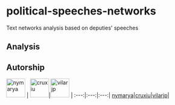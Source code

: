 # political-speeches-networks
Text networks analysis based on deputies' speeches

## Analysis



## Autorship
[<img alt="nymarya" src="https://avatars1.githubusercontent.com/u/23341788?v=2&s=50" width=50>](https://github.com/nymarya) |
[<img alt="cruxiu"  src="https://avatars3.githubusercontent.com/u/19611403?v=2&s=50" width=50>](https://github.com/anunciado)|[<img alt="vilarjp"  src="https://avatars2.githubusercontent.com/u/26348686?v=2&s=50" width=50>](https://github.com/vilarjp) |
:---:|:---:|:---:|
[nymarya](https://github.com/nymarya)|[cruxiu](https://github.com/anunciado)|[vilarjp](https://github.com/vilarjp)|
